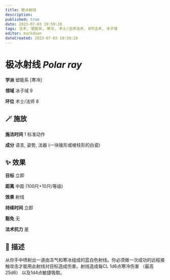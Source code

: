 ```yaml
---
title: 极冰射线
description: 
published: true
date: 2023-07-03 19:59:28
tags: 法术, 塑能系, 寒冷, 术士/法师法术, 8环法术, 冰子域
editor: markdown
dateCreated: 2023-07-03 19:59:28
---
```


# **极冰射线** *Polar ray*

**学派** 塑能系 \[寒冷\] 

**领域** 冰子域 9

**环位** 术士/法师 8

## 🪄 施放

**施法时间** 1 标准动作

**成分** 语言, 姿势, 法器 (一块锥形或棱柱形的白瓷)

## ✨ 效果 

**目标** 立即 

**距离** 中距 (100尺+10尺/等级) 

**效果** 射线 

**持续时间** 立即 

**豁免** 无

**法术抗力** 是

## 📖 描述

从你手中喷射出一道由冻气和寒冰组成的蓝白色射线。你必须做一次成功的远程接触攻击才能用此射线对目标造成伤害。射线造成每CL 1d6点寒冷伤害 （最高25d6） 以及1d4点敏捷吸取。
    
